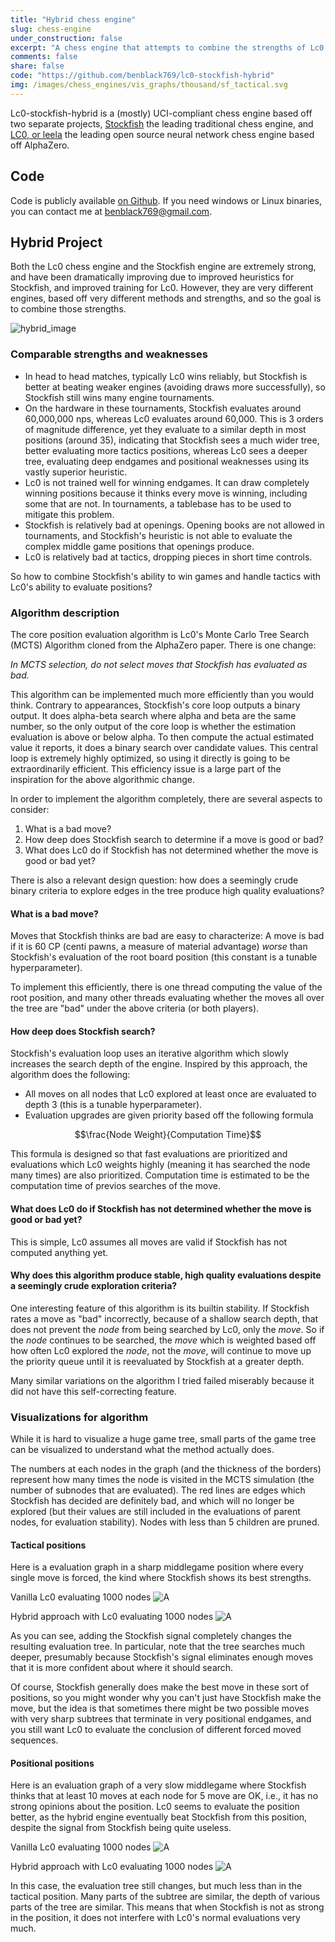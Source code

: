 ```yaml
---
title: "Hybrid chess engine"
slug: chess-engine
under_construction: false
excerpt: "A chess engine that attempts to combine the strengths of Lc0 and Stockfish, the two dominant chess engines, and succeeds in certain cases."
comments: false
share: false
code: "https://github.com/benblack769/lc0-stockfish-hybrid"
img: /images/chess_engines/vis_graphs/thousand/sf_tactical.svg
---
```



Lc0-stockfish-hybrid is a (mostly) UCI-compliant chess engine based off two separate projects, [Stockfish](https://stockfishchess.org/) the leading traditional chess engine, and [LC0, or leela](https://lczero.org/) the leading open source neural network chess engine based off AlphaZero.

## Code

Code is publicly available [on Github](https://github.com/benblack769/lc0-stockfish-hybrid).  If you need windows or Linux binaries, you can contact me at benblack769@gmail.com.

## Hybrid Project

Both the Lc0 chess engine and the Stockfish engine are extremely strong, and have been dramatically improving due to improved heuristics for Stockfish, and improved training for Lc0. However, they are very different engines, based off very different methods and strengths, and so the goal is to combine those strengths.

![hybrid_image](/images/chess_engines/stockfish_lc0_hybrid.png)

### Comparable strengths and weaknesses

* In head to head matches, typically Lc0 wins reliably, but Stockfish is better at beating weaker engines (avoiding draws more successfully), so Stockfish still wins many engine tournaments.
* On the hardware in these tournaments, Stockfish evaluates around 60,000,000 nps, whereas Lc0 evaluates around 60,000. This is 3 orders of magnitude difference, yet they evaluate to a similar depth in most positions (around 35), indicating that Stockfish sees a much wider tree, better evaluating more tactics positions, whereas Lc0 sees a deeper tree, evaluating deep endgames and positional weaknesses using its vastly superior heuristic.
* Lc0 is not trained well for winning endgames. It can draw completely winning positions because it thinks every move is winning, including some that are not. In tournaments, a tablebase has to be used to mitigate this problem.
* Stockfish is relatively bad at openings. Opening books are not allowed in tournaments, and Stockfish's heuristic is not able to evaluate the complex middle game positions that openings produce.
* Lc0 is relatively bad at tactics, dropping pieces in short time controls.

So how to combine Stockfish's ability to win games and handle tactics with Lc0's ability to evaluate positions?

### Algorithm description

The core position evaluation algorithm is Lc0's Monte Carlo Tree Search (MCTS) Algorithm cloned from the AlphaZero paper. There is one change:

*In MCTS selection, do not select moves that Stockfish has evaluated as bad.*

This algorithm can be implemented much more efficiently than you would think. Contrary to appearances, Stockfish's core loop outputs a binary output. It does alpha-beta search where alpha and beta are the same number, so the only output of the core loop is whether the estimation evaluation is above or below alpha. To then compute the actual estimated value it reports, it does a binary search over candidate values. This central loop is extremely highly optimized, so using it directly is going to be extraordinarily efficient. This efficiency issue is a large part of the inspiration for the above algorithmic change.

In order to implement the algorithm completely, there are several aspects to consider:

1. What is a bad move?
2. How deep does Stockfish search to determine if a move is good or bad?
3. What does Lc0 do if Stockfish has not determined whether the move is good or bad yet?

There is also a relevant design question: how does a seemingly crude binary criteria to explore edges in the tree produce high quality evaluations?

#### What is a bad move?

Moves that Stockfish thinks are bad are easy to characterize: A move is bad if it is 60 CP (centi pawns, a measure of material advantage) *worse* than Stockfish's evaluation of the root board position (this constant is a tunable hyperparameter).

To implement this efficiently, there is one thread computing the value of the root position, and many other threads evaluating whether the moves all over the tree are "bad" under the above criteria (or both players).

#### How deep does Stockfish search?

Stockfish's evaluation loop uses an iterative algorithm which slowly increases the search depth of the engine. Inspired by this approach, the algorithm does the following:

* All moves on all nodes that Lc0 explored at least once are evaluated to depth 3 (this is a tunable hyperparameter).
* Evaluation upgrades are given priority based off the following formula

$$\frac{Node Weight}{Computation Time}$$

This formula is designed so that fast evaluations are prioritized and evaluations which Lc0 weights highly (meaning it has searched the node many times) are also prioritized. Computation time is estimated to be the computation time of previos searches of the move.

####  What does Lc0 do if Stockfish has not determined whether the move is good or bad yet?

This is simple, Lc0 assumes all moves are valid if Stockfish has not computed anything yet.

#### Why does this algorithm produce stable, high quality evaluations despite a seemingly crude exploration criteria?

One interesting feature of this algorithm is its builtin stability. If Stockfish rates a move as "bad" incorrectly, because of a shallow search depth, that does not prevent the *node* from being searched by Lc0, only the *move*. So if the *node* continues to be searched, the *move* which is weighted based off how often Lc0 explored the *node*, not the *move*, will continue to move up the priority queue until it is reevaluated by Stockfish at a greater depth.

Many similar variations on the algorithm I tried failed miserably because it did not have this self-correcting feature.


### Visualizations for algorithm

While it is hard to visualize a huge game tree, small parts of the game tree can be visualized to understand what the method actually does.

The numbers at each nodes in the graph (and the thickness of the borders) represent how many times the node is visited in the MCTS simulation (the number of subnodes that are evaluated). The red lines are edges which Stockfish has decided are definitely bad, and which will no longer be explored (but their values are still included in the evaluations of parent nodes, for evaluation stability). Nodes with less than 5 children are pruned.
<!--![A](/images/chess_engines/vis_graphs/hundred/nosf_middle.svg)
![A](/images/chess_engines/vis_graphs/hundred/sf_middle.svg)
-->

#### Tactical positions

Here is a evaluation graph in a sharp middlegame position where every single move is forced, the kind where Stockfish shows its best strengths.

Vanilla Lc0 evaluating 1000 nodes
![A](/images/chess_engines/vis_graphs/thousand/nosf_tactical.svg)

Hybrid approach with Lc0 evaluating 1000 nodes
![A](/images/chess_engines/vis_graphs/thousand/sf_tactical.svg)

As you can see, adding the Stockfish signal completely changes the resulting evaluation tree. In particular, note that the tree searches much deeper, presumably because Stockfish's signal eliminates enough moves that it is more confident about where it should search.

Of course, Stockfish generally does make the best move in these sort of positions, so you might wonder why you can't just have Stockfish make the move, but the idea is that sometimes there might be two possible moves with very sharp subtrees that terminate in very positional endgames, and you still want Lc0 to evaluate the conclusion of different forced moved sequences.

#### Positional positions

Here is an evaluation graph of a very slow middlegame where Stockfish thinks that at least 10 moves at each node for 5 move are OK, i.e., it has no strong opinions about the position. Lc0 seems to evaluate the position better, as the hybrid engine eventually beat Stockfish from this position, despite the signal from Stockfish being quite useless.

Vanilla Lc0 evaluating 1000 nodes
![A](/images/chess_engines/vis_graphs/thousand/nosf_middle.svg)

Hybrid approach with Lc0 evaluating 1000 nodes
![A](/images/chess_engines/vis_graphs/thousand/sf_middle.svg)

In this case, the evaluation tree still changes, but much less than in the tactical position. Many parts of the subtree are similar, the depth of various parts of the tree are similar. This means that when Stockfish is not as strong in the position, it does not interfere with Lc0's normal evaluations very much.
